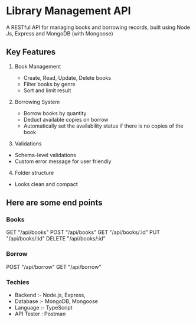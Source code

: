 # Library Management API

A RESTful API for managing books and borrowing records, built using Node Js, Express and MongoDB (with Mongoose)

## Key Features

1. Book Management

   - Create, Read, Update, Delete books
   - Filter books by genre
   - Sort and limit result

2. Borrowing System

   - Borrow books by quantity
   - Deduct available copies on borrow
   - Automatically set the availability status if there is no copies of the book

3. Validations

- Schema-level validations
- Custom error message for user friendly

4. Folder structure

- Looks clean and compact

## Here are some end points

### Books

GET "/api/books"
POST "/api/books"
GET "/api/books/:id"
PUT "/api/books/:id"
DELETE "/api/books/:id"

### Borrow

POST "/api/borrow"
GET "/api/borrow"

### Techies

- Backend :- Node.js, Express,
- Database :- MongoDB, Mongoose
- Language :- TypeScript
- API Tester : Postman
